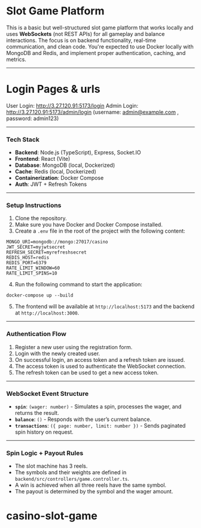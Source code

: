 # Slot Game Platform

This is a basic but well-structured slot game platform that works locally and uses **WebSockets** (not REST APIs) for all gameplay and balance interactions. The focus is on backend functionality, real-time communication, and clean code. You're expected to use Docker locally with MongoDB and Redis, and implement proper authentication, caching, and metrics.

---

# Login Pages & urls

User Login:  http://3.27.120.91:5173/login
Admin Login: http://3.27.120.91:5173/admin/login (username: admin@example.com , password: admin123)

---

### Tech Stack

- **Backend**: Node.js (TypeScript), Express, Socket.IO
- **Frontend**: React (Vite)
- **Database**: MongoDB (local, Dockerized)
- **Cache**: Redis (local, Dockerized)
- **Containerization**: Docker Compose
- **Auth**: JWT + Refresh Tokens

---

### Setup Instructions

1.  Clone the repository.
2.  Make sure you have Docker and Docker Compose installed.
3.  Create a `.env` file in the root of the project with the following content:

```
MONGO_URI=mongodb://mongo:27017/casino
JWT_SECRET=myjwtsecret
REFRESH_SECRET=myrefreshsecret
REDIS_HOST=redis
REDIS_PORT=6379
RATE_LIMIT_WINDOW=60
RATE_LIMIT_SPINS=10
```

4.  Run the following command to start the application:

```
docker-compose up --build
```

5.  The frontend will be available at `http://localhost:5173` and the backend at `http://localhost:3000`.

---

### Authentication Flow

1.  Register a new user using the registration form.
2.  Login with the newly created user.
3.  On successful login, an access token and a refresh token are issued.
4.  The access token is used to authenticate the WebSocket connection.
5.  The refresh token can be used to get a new access token.

---

### WebSocket Event Structure

-   **`spin`**: `(wager: number)` - Simulates a spin, processes the wager, and returns the result.
-   **`balance`**: `()` - Responds with the user’s current balance.
-   **`transactions`**: `({ page: number, limit: number })` - Sends paginated spin history on request.

---

### Spin Logic + Payout Rules

-   The slot machine has 3 reels.
-   The symbols and their weights are defined in `backend/src/controllers/game.controller.ts`.
-   A win is achieved when all three reels have the same symbol.
-   The payout is determined by the symbol and the wager amount.
# casino-slot-game
